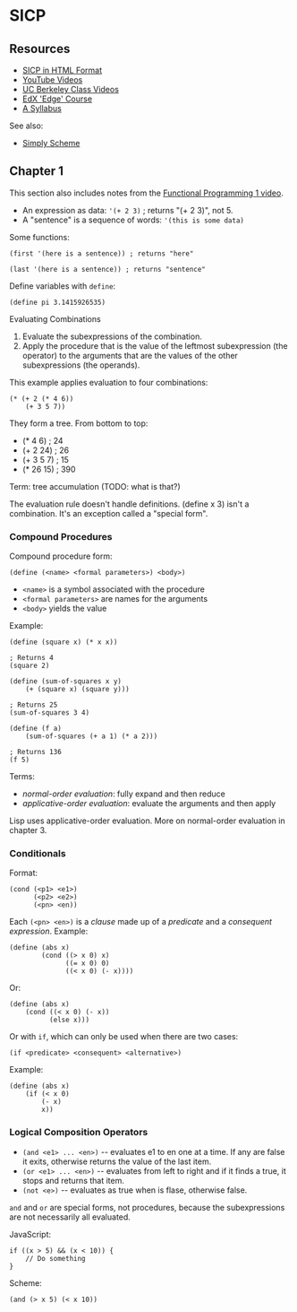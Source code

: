 SICP
====

## Resources

* [SICP in HTML Format](https://sarabander.github.io/sicp/)
* [YouTube Videos](http://www.youtube.com/results?search_query=sicp)
* [UC Berkeley Class Videos](http://youtu.be/zmYqShvVDh4)
* [EdX 'Edge' Course](https://edge.edx.org/courses/UCBerkeleyX/CS61AS/2014_Spring/about)
* [A Syllabus](http://www-inst.eecs.berkeley.edu/~cs61a/sp14/)

See also:

* [Simply Scheme](http://www.cs.berkeley.edu/~bh/ss-toc2.html)

## Chapter 1

This section also includes notes from the [Functional Programming 1 video](http://youtu.be/zmYqShvVDh4).

* An expression as data: `'(+ 2 3)` ; returns "(+ 2 3)", not 5.
* A "sentence" is a sequence of words: `'(this is some data)`

Some functions:

    (first '(here is a sentence)) ; returns "here"
    
    (last '(here is a sentence)) ; returns "sentence"

Define variables with `define`:

	(define pi 3.1415926535)

Evaluating Combinations

1. Evaluate the subexpressions of the combination.
2. Apply the procedure that is the value of the leftmost subexpression (the operator) to the arguments that are the values of the other subexpressions (the operands).

This example applies evaluation to four combinations:

	(* (+ 2 (* 4 6))
		(+ 3 5 7))

They form a tree. From bottom to top:

* (* 4 6) ; 24
* (+ 2 24) ; 26
* (+ 3 5 7) ; 15
* (* 26 15) ; 390

Term: tree accumulation (TODO: what is that?)

The evaluation rule doesn't handle definitions. (define x 3) isn't a combination. It's an exception called a "special form".

### Compound Procedures

Compound procedure form:

	(define (<name> <formal parameters>) <body>)

* `<name>` is a symbol associated with the procedure
* `<formal parameters>` are names for the arguments
* `<body>` yields the value

Example:

	(define (square x) (* x x))

	; Returns 4
	(square 2)

	(define (sum-of-squares x y)
		(+ (square x) (square y)))

	; Returns 25
	(sum-of-squares 3 4)

	(define (f a)
		(sum-of-squares (+ a 1) (* a 2)))

	; Returns 136
	(f 5)
	
Terms:

* _normal-order evaluation_: fully expand and then reduce 
* _applicative-order evaluation_: evaluate the arguments and then apply

Lisp uses applicative-order evaluation. More on normal-order evaluation in chapter 3.

### Conditionals

Format:

    (cond (<p1> <e1>)
    	  (<p2> <e2>)
	  	  (<pn> <en))

Each `(<pn> <en>)` is a _clause_ made up of a _predicate_ and a _consequent expression_. Example:

    (define (abs x)
    	    (cond ((> x 0) x)
	    		  ((= x 0) 0)
		     	  ((< x 0) (- x))))

Or:

	(define (abs x)
		(cond ((< x 0) (- x))
			  (else x)))

Or with `if`, which can only be used when there are two cases:

	(if <predicate> <consequent> <alternative>)

Example:

	(define (abs x)
		(if (< x 0)
			(- x)
			x))

### Logical Composition Operators

* `(and <e1> ... <en>)` -- evaluates e1 to en one at a time. If any are false it exits, otherwise returns the value of the last item.
* `(or <e1> ... <en>)` -- evaluates from left to right and if it finds a true, it stops and returns that item.
* `(not <e>)` -- evaluates as true when <e> is flase, otherwise false.

`and` and `or` are special forms, not procedures, because the subexpressions are not necessarily all evaluated.

JavaScript:

	if ((x > 5) && (x < 10)) {
		// Do something
	}

Scheme:

	(and (> x 5) (< x 10))

